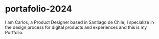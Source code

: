 # portafolio-2024
I am Carlos, a Product Designer based in Santiago de Chile, I specialize in the design process for digital products and experiences and this is my Portfolio.
